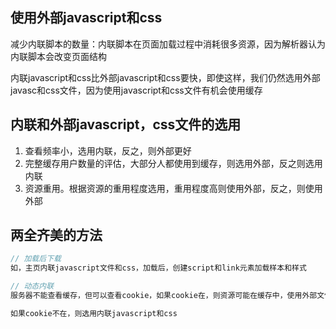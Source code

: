 
## 使用外部javascript和css
减少内联脚本的数量：内联脚本在页面加载过程中消耗很多资源，因为解析器认为内联脚本会改变页面结构

内联javascript和css比外部javascript和css要快，即使这样，我们仍然选用外部javasc和css文件，因为使用javascript和css文件有机会使用缓存


## 内联和外部javascript，css文件的选用
1. 查看频率小，选用内联，反之，则外部更好
2. 完整缓存用户数量的评估，大部分人都使用到缓存，则选用外部，反之则选用内联
3. 资源重用。根据资源的重用程度选用，重用程度高则使用外部，反之，则使用外部

## 两全齐美的方法
```js
// 加载后下载
如，主页内联javascript文件和css，加载后，创建script和link元素加载样本和样式

// 动态内联
服务器不能查看缓存，但可以查看cookie，如果cookie在，则资源可能在缓存中，使用外部文件

如果cookie不在，则选用内联javascript和css
```